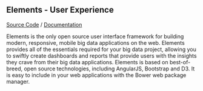 ## Elements - User Experience

[Source Code](https://github.hpe.com/caf/elements) / [Documentation](https://pages.github.hpe.com/caf/elements/documentation.html)

Elements is the only open source user interface framework for building modern, responsive, mobile big data applications on the web. Elements
provides all of the essentials required for your big data project, allowing you to swiftly create dashboards and reports that provide users with the
insights they crave from their big data applications. Elements is based on best-of-breed, open source technologies, including AngularJS,
Bootstrap and D3. It is easy to include in your web applications with the Bower web package manager.